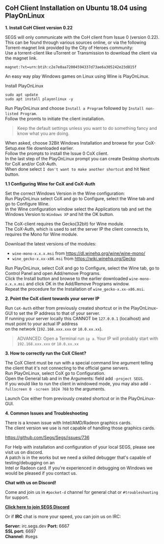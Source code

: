 CoH Client Installation on Ubuntu 18.04 using PlayOnLinux  
------  
  
**1. Install CoH Client version 0.22**  
  
SEGS will only communicate with the CoH client from Issue 0 (version 0.22).  
This can be found through various sources online, or via the following Torrent-magnet link provided by the City of Heroes community:  
Use a torrent-client like uTorrent or Transmission to download the client via the magnet link.  
  
```
magnet:?xt=urn:btih:c2e7e0aa72004594337d73ae6a305242e23d815f  
```

An easy way play Windows games on Linux using Wine is PlayOnLinux.  
  
Install PlayOnLinux  
  
```
sudo apt update  
sudo apt install playonlinux -y  
```
  
Run PlayOnLinux and choose `Install a Program` followed by `Install non-listed Program`.  
Follow the promts to initiate the client installation.  
  
> Keep the default settings unless you want to do something fancy and know what you are doing.  
  
When asked, choose 32Bit Windows Installation and browse for your CoX-Setup.exe file downloaded earlier.  
Follow the prompts to install the Issue 0 CoX client.  
In the last step of the PlayOnLinux prompt you can create Desktop shortcuts for CoX and/or CoX-Auth.  
When done select `I don't want to make another shortcut` and hit Next button.  
  
**1.1 Configuring Wine for CoX and CoX-Auth**  
  
Set the correct Windows Version in the Wine configuration:  
Run PlayOnLinux select CoX and go to Configure, select the Wine tab and go to Configure Wine.  
In the Wine configuration window select the Applications tab and set the Windows Version to `Windows XP` and hit the OK button.  
  
The CoX-client requires the Gecko(32bit) for Wine module.  
The CoX-Auth, which is used to set the server IP the client connects to, requires the Mono for Wine module.  
  
Download the latest versions of the modules:  

- `wine-mono-x.x.x.msi` from https://dl.winehq.org/wine/wine-mono/  
- `wine_gecko-x.xx-x86.msi` from https://wiki.winehq.org/Gecko  
  
Run PlayOnLinux, select CoX and go to Configure, select the Wine tab, go to Control Panel and open Add/remove Programs.  
Click the Install button and browse to the earlier downloaded `wine-mono-x.x.x.msi` and click OK in the Add/Remove Programs window.  
Repeat the procedure for the Installation of `wine_gecko-x.xx-x86.msi`.  
  
**2. Point the CoX client towards your server IP**  
  
Run `CoX-Auth` either from previously created shortcut or in the PlayOnLinux-GUI to set the IP address to that of your server.  
If running your server locally this CANNOT be `127.0.0.1` (localhost) and must point to your actual IP address  
on the network (`192.168.xxx.xxx` or `10.0.xx.xx`).  
  
> ADVANCED: Open a Terminal run `ip a`. Your IP will probably start with `192.168.xxx.xxx` or `10.0.xx.xx`  
  
**3. How to correctly run the CoX Client?**  
  
The CoX Client must be run with a special command line argument telling the client that it's not connecting to the official game servers.  
Run PlayOnLinux, select CoX go to Configuration.  
Open the General tab and in the Arguments: field add `-project SEGS`.  
If you would like to run the client in windowed mode, you may also add `-fullscreen 0 -screen 1024 768` to the arguments.  
  
Launch Cox either from previously created shortcut or in the PlayOnLinux-GUI.
  
**4. Common Issues and Troubleshooting**
  
There is a known issue with Intel/AMD/Radeon graphics cards.  
The client version we use is not capable of handling those graphics cards.  
  
https://github.com/Segs/Segs/issues/736  
  
For Help with installation and configuration of your local SEGS, please see visit us on discord.  
A patch is in the works but we need a skilled debugger that's capable of testing/debugging on an  
Intel or Radeon card. If you're experienced in debugging on Windows we would be pleased if you contact us.  
  
**Chat with us on Discord!**  
  
Come and join us in `#pocket-d` channel for general chat or `#troubleshooting` for support.  
  
 [**Click here to join SEGS Discord**](https://discord.segs.dev/)
  
Or if **IRC** chat is more your speed, you can join us on IRC:  
  
  **Server:** irc.segs.dev
  **Port:** 6667  
  **SSL port:** 6697  
  **Channel:** #segs  
